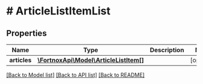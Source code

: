 # # ArticleListItemList

## Properties

Name | Type | Description | Notes
------------ | ------------- | ------------- | -------------
**articles** | [**\FortnoxApi\Model\ArticleListItem[]**](ArticleListItem.md) |  | [optional]

[[Back to Model list]](../../README.md#models) [[Back to API list]](../../README.md#endpoints) [[Back to README]](../../README.md)
